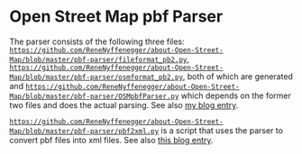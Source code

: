 # Open Street Map pbf Parser

The parser consists of the following three files:
[`https://github.com/ReneNyffenegger/about-Open-Street-Map/blob/master/pbf-parser/fileformat_pb2.py`](https://github.com/ReneNyffenegger/about-Open-Street-Map/blob/master/pbf-parser/fileformat_pb2.py),
[`https://github.com/ReneNyffenegger/about-Open-Street-Map/blob/master/pbf-parser/osmformat_pb2.py`](https://github.com/ReneNyffenegger/about-Open-Street-Map/blob/master/pbf-parser/osmformat_pb2.py), both
of which are generated and
[`https://github.com/ReneNyffenegger/about-Open-Street-Map/blob/master/pbf-parser/OSMpbfParser.py`](https://github.com/ReneNyffenegger/about-Open-Street-Map/blob/master/pbf-parser/OSMpbfParser.py) which depends
on the former two files and does the actual parsing.
See also [my blog entry](http://renenyffenegger.blogspot.ch/2014/09/parsing-open-street-map-pbf-file-with.html).

[`https://github.com/ReneNyffenegger/about-Open-Street-Map/blob/master/pbf-parser/pbf2xml.py`](https://github.com/ReneNyffenegger/about-Open-Street-Map/blob/master/pbf-parser/pbf2xml.py) is a script
that uses the parser to convert pbf files into xml files. See also [this blog entry](http://renenyffenegger.blogspot.ch/2014/09/open-street-map-convert-pbf-to-xml.html).
